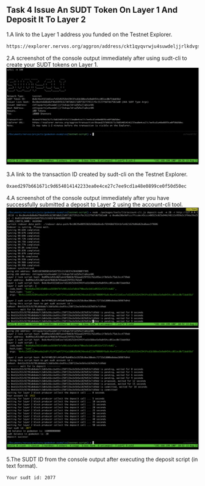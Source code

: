 ## Task 4 Issue An SUDT Token On Layer 1 And Deposit It To Layer 2

1.A link to the Layer 1 address you funded on the Testnet Explorer.
```sh
https://explorer.nervos.org/aggron/address/ckt1qyqvrwju4suwdeljjrlkdvgs7drcqfp5ullq6xyn86
```

2.A screenshot of the console output immediately after using sudt-cli to create your SUDT tokens on Layer 1.
![sudt](task-4_1.PNG)

3.A link to the transaction ID created by sudt-cli on the Testnet Explorer.
```sh
0xaed297b661671c9d654014142233ea0e4ce27c7ee9cd1a48e0899ce0f50d50ec
```

4.A screenshot of the console output immediately after you have successfully submitted a deposit to Layer 2 using the account-cli tool.
![deposit](task-4_2.PNG)
![deposit](task-4_3.PNG)

5.The SUDT ID from the console output after executing the deposit script (in text format).
```sh
Your sudt id: 2077
```
